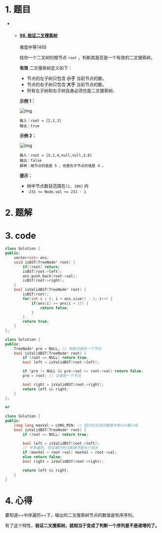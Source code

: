 # 1. 题目

- - #### [98. 验证二叉搜索树](https://leetcode-cn.com/problems/validate-binary-search-tree/)

    难度中等1465

    给你一个二叉树的根节点 `root` ，判断其是否是一个有效的二叉搜索树。

    **有效** 二叉搜索树定义如下：

    - 节点的左子树只包含 **小于** 当前节点的数。
    - 节点的右子树只包含 **大于** 当前节点的数。
    - 所有左子树和右子树自身必须也是二叉搜索树。

     

    **示例 1：**
  
    ![img](https://assets.leetcode.com/uploads/2020/12/01/tree1.jpg)
  
    ```
    输入：root = [2,1,3]
    输出：true
    ```

    **示例 2：**
  
    ![img](https://assets.leetcode.com/uploads/2020/12/01/tree2.jpg)
  
    ```
    输入：root = [5,1,4,null,null,3,6]
    输出：false
    解释：根节点的值是 5 ，但是右子节点的值是 4 。
    ```
  
     
  
    **提示：**
  
    - 树中节点数目范围在`[1, 104]` 内
    - `-231 <= Node.val <= 231 - 1`

# 2. 题解
# 3. code
```c++
class Solution {
public:
    vector<int> ans;
    void isBST(TreeNode* root) {
        if(!root) return;
        isBST(root->left);
        ans.push_back(root->val);
        isBST(root->right);
    }
    bool isValidBST(TreeNode* root) {
        isBST(root);
        for(int i = 0; i < ans.size() - 1; i++) {
            if(ans[i] >= ans[i + 1]) {
                return false;
            }
        }
        return true;
    }
};
```


```c++
class Solution {
public:
    TreeNode* pre = NULL; // 用来记录前一个节点
    bool isValidBST(TreeNode* root) {
        if (root == NULL) return true;
        bool left = isValidBST(root->left);

        if (pre != NULL && pre->val >= root->val) return false;
        pre = root; // 记录前一个节点

        bool right = isValidBST(root->right);
        return left && right;
    }
};

or
    
class Solution {
public:
    long long maxVal = LONG_MIN; // 因为后台测试数据中有int最小值
    bool isValidBST(TreeNode* root) {
        if (root == NULL) return true;

        bool left = isValidBST(root->left);
        // 中序遍历，验证遍历的元素是不是从小到大
        if (maxVal < root->val) maxVal = root->val;
        else return false;
        bool right = isValidBST(root->right);

        return left && right;
    }
}
```

# 4. 心得

要知道==中序遍历==下，输出的二叉搜索树节点的数值是有序序列。

有了这个特性，**验证二叉搜索树，就相当于变成了判断一个序列是不是递增的了。**

